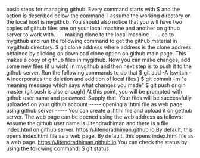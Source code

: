 basic steps for managing github. Every command starts with $ and the action is described below the command. I assume the working directory on the local host is mygithub. You should also notice that you will have two copies of github files one on your local machine and another on github server to work with. 
--- making clone to the local machine ---- 
cd to mygithub and run the following command to get the github material in mygithub directory.
$ git clone address 
where address is the clone address obtained by clicking on download clone option on github main page.
This makes a copy of github files in mygithub.
Now you can make changes, add some new files (if u wish) in mygithub and then next step is to push it to the github server. Run the following commands to do that
$ git add -A (switch -A incorporates the deletion and addition of local files )
$ git commit -m "a meaning message which says what changes you made"
$ git push origin master (git push is also enough)
At this point, you will be prompted with github user name and password. Supply that.
Your files will be successfully uploaded on your github account
----- opening a .html file as web page using github server -----
You can create a .html file and upload it on gethub server.
The web page can be opened using the web address as follows:
Assume the github user name is Jitendradhiman and there is a file index.html on github server.
https://Jitendradhiman.github.io
By default, this opens index.html file as a web page.
By default, this opens index.html file as a web page.
https://Jitendradhiman.github.io 
You can check the status by using the following command:
$ git status
